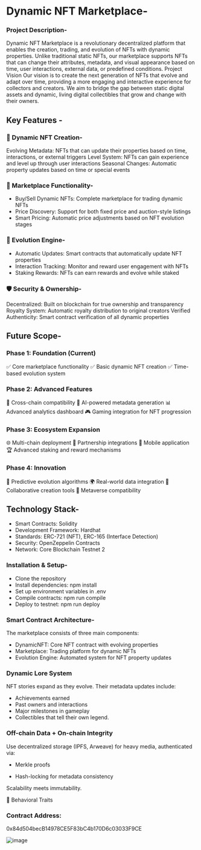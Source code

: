 # Dynamic NFT Marketplace- 


### Project Description-
Dynamic NFT Marketplace is a revolutionary decentralized platform that enables the creation, trading, and evolution of NFTs with dynamic properties. Unlike traditional static NFTs, our marketplace supports NFTs that can change their attributes, metadata, and visual appearance based on time, user interactions, external data, or predefined conditions.
Project Vision
Our vision is to create the next generation of NFTs that evolve and adapt over time, providing a more engaging and interactive experience for collectors and creators. We aim to bridge the gap between static digital assets and dynamic, living digital collectibles that grow and change with their owners.

## Key Features -

### 🌟 Dynamic NFT Creation-

Evolving Metadata: NFTs that can update their properties based on time, interactions, or external triggers
Level System: NFTs can gain experience and level up through user interactions
Seasonal Changes: Automatic property updates based on time or special events

### 🛒 Marketplace Functionality-

- Buy/Sell Dynamic NFTs: Complete marketplace for trading dynamic NFTs
- Price Discovery: Support for both fixed price and auction-style listings
- Smart Pricing: Automatic price adjustments based on NFT evolution stages

### 🔄 Evolution Engine-

- Automatic Updates: Smart contracts that automatically update NFT properties
- Interaction Tracking: Monitor and reward user engagement with NFTs
- Staking Rewards: NFTs can earn rewards and evolve while staked

### 🛡️ Security & Ownership-

Decentralized: Built on blockchain for true ownership and transparency
Royalty System: Automatic royalty distribution to original creators
Verified Authenticity: Smart contract verification of all dynamic properties

## Future Scope-
### Phase 1: Foundation (Current)

✅ Core marketplace functionality
✅ Basic dynamic NFT creation
✅ Time-based evolution system

### Phase 2: Advanced Features

🔄 Cross-chain compatibility
🤖 AI-powered metadata generation
📊 Advanced analytics dashboard
🎮 Gaming integration for NFT progression

### Phase 3: Ecosystem Expansion

🌐 Multi-chain deployment
🤝 Partnership integrations
📱 Mobile application
🏆 Advanced staking and reward mechanisms

### Phase 4: Innovation

🔮 Predictive evolution algorithms
🌍 Real-world data integration
🎨 Collaborative creation tools
🚀 Metaverse compatibility

## Technology Stack-

- Smart Contracts: Solidity
- Development Framework: Hardhat
- Standards: ERC-721 (NFT), ERC-165 (Interface Detection)
- Security: OpenZeppelin Contracts
- Network: Core Blockchain Testnet 2

### Installation & Setup-

- Clone the repository
- Install dependencies: npm install
- Set up environment variables in .env
- Compile contracts: npm run compile
- Deploy to testnet: npm run deploy

### Smart Contract Architecture-
The marketplace consists of three main components:

- DynamicNFT: Core NFT contract with evolving properties
- Marketplace: Trading platform for dynamic NFTs
- Evolution Engine: Automated system for NFT property updates

### Dynamic Lore System
NFT stories expand as they evolve. Their metadata updates include:

- Achievements earned
- Past owners and interactions
- Major milestones in gameplay
- Collectibles that tell their own legend.

### Off-chain Data + On-chain Integrity

Use decentralized storage (IPFS, Arweave) for heavy media, authenticated via:

- Merkle proofs

- Hash-locking for metadata consistency

Scalability meets immutability.

🧠 Behavioral Traits

### Contract Address:
0x84d504becB14978CE5F83bC4b170D6c03033F9CE

![image](https://github.com/user-attachments/assets/eda02d31-578d-4ab7-97b3-ce77924dd553)
